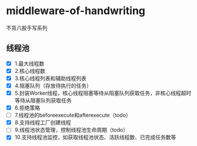 # middleware-of-handwriting
不背八股手写系列

## 线程池
- [x]  1.最大线程数
- [x]  2.核心线程数
- [x]  3.核心线程列表和辅助线程列表
- [x]  4.阻塞队列（存放待执行的任务）
- [x]  5.封装Worker线程，核心线程阻塞等待从阻塞队列获取任务，非核心线程超时等待从阻塞队列获取任务
- [x]  6.拒绝策略
- [ ]  7.线程池的beforeexecute和afterexecute（todo）
- [x]  8.支持线程工厂创建线程
- [ ]  9.线程池状态管理，控制线程池生命周期（todo）
- [x]  10.支持线程池监控，如获取线程池状态、活跃线程数、已完成任务数等